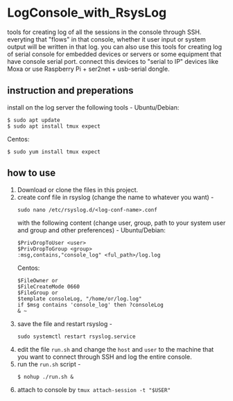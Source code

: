 # LogConsole_with_RsysLog
tools for creating log of all the sessions in the console through SSH. everyting that "flows" in that console, whether it user input or system output will be written in that log. you can also use this tools for creating log of serial console for embedded devices or servers or some equipment that have console serial port. connect this devices to "serial to IP" devices like Moxa or use Raspberry Pi + ser2net + usb-serial dongle.

## instruction and preperations
install on the log server the following tools -
Ubuntu/Debian:
```
$ sudo apt update
$ sudo apt install tmux expect
```
Centos:
```
$ sudo yum install tmux expect
```

## how to use
1. Download or clone the files in this project.
2. create conf file in rsyslog (change the name to whatever you want) - <br>
    ```
    sudo nano /etc/rsyslog.d/<log-conf-name>.conf
    ```
   with the following content (change user, group, path to your system user and group and other preferences) -
   Ubuntu/Debian:
   ```
   $PrivDropToUser <user>
   $PrivDropToGroup <group>
   :msg,contains,"console_log" <ful_path>/log.log
   ```
   Centos:
   ```
   $FileOwner or
   $FileCreateMode 0660
   $FileGroup or
   $template consoleLog, "/home/or/log.log"
   if $msg contains 'console_log' then ?consoleLog
   & ~
   ```
3. save the file and restart rsyslog -
   ```
   sudo systemctl restart rsyslog.service
   ```
4. edit the file ```run.sh``` and change the ```host``` and ```user``` to the machine that you want to connect through SSH and log the entire console.
5. run the ```run.sh``` script - 
   ```
   $ nohup ./run.sh &
   ```
6. attach to console by ```tmux attach-session -t "$USER"```

